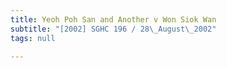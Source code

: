 ```yaml
---
title: Yeoh Poh San and Another v Won Siok Wan
subtitle: "[2002] SGHC 196 / 28\_August\_2002"
tags: null

---
```


